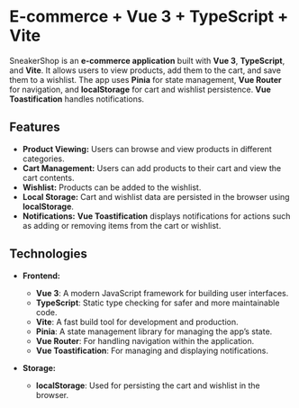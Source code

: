# E-commerce + Vue 3 + TypeScript + Vite


SneakerShop is an **e-commerce application** built with **Vue 3**, **TypeScript**, and **Vite**. It allows users to view products, add them to the cart, and save them to a wishlist. The app uses **Pinia** for state management, **Vue Router** for navigation, and **localStorage** for cart and wishlist persistence. **Vue Toastification** handles notifications.

## Features

- **Product Viewing:** Users can browse and view products in different categories.
- **Cart Management:** Users can add products to their cart and view the cart contents.
- **Wishlist:** Products can be added to the wishlist.
- **Local Storage:** Cart and wishlist data are persisted in the browser using **localStorage**.
- **Notifications:** **Vue Toastification** displays notifications for actions such as adding or removing items from the cart or wishlist.

## Technologies

- **Frontend:**
  - **Vue 3**: A modern JavaScript framework for building user interfaces.
  - **TypeScript**: Static type checking for safer and more maintainable code.
  - **Vite**: A fast build tool for development and production.
  - **Pinia**: A state management library for managing the app’s state.
  - **Vue Router**: For handling navigation within the application.
  - **Vue Toastification**: For managing and displaying notifications.

- **Storage:**
  - **localStorage**: Used for persisting the cart and wishlist in the browser.
